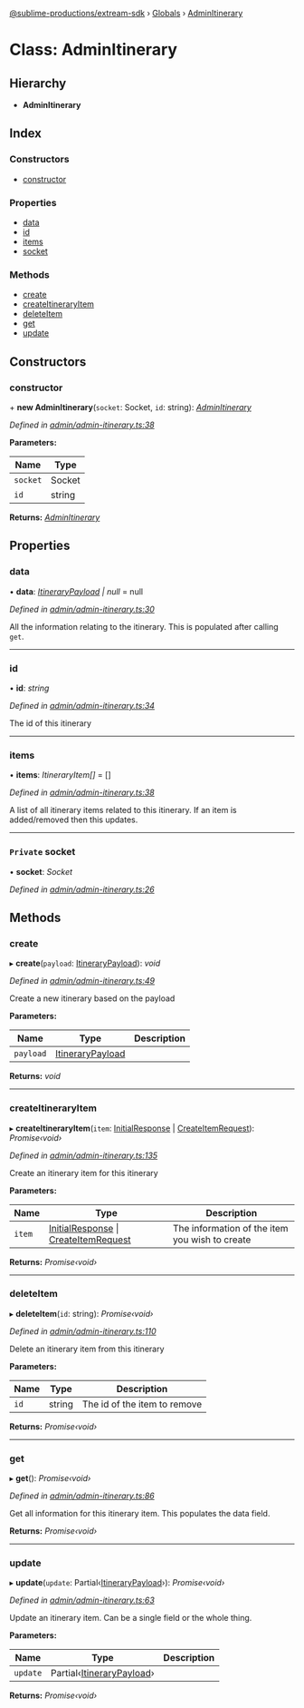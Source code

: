 [@sublime-productions/extream-sdk](../README.md) › [Globals](../globals.md) › [AdminItinerary](adminitinerary.md)

# Class: AdminItinerary

## Hierarchy

* **AdminItinerary**

## Index

### Constructors

* [constructor](adminitinerary.md#constructor)

### Properties

* [data](adminitinerary.md#data)
* [id](adminitinerary.md#id)
* [items](adminitinerary.md#items)
* [socket](adminitinerary.md#private-socket)

### Methods

* [create](adminitinerary.md#create)
* [createItineraryItem](adminitinerary.md#createitineraryitem)
* [deleteItem](adminitinerary.md#deleteitem)
* [get](adminitinerary.md#get)
* [update](adminitinerary.md#update)

## Constructors

###  constructor

\+ **new AdminItinerary**(`socket`: Socket, `id`: string): *[AdminItinerary](adminitinerary.md)*

*Defined in [admin/admin-itinerary.ts:38](https://github.com/Extream-SaaS/ex-sdk/blob/849839b/src/admin/admin-itinerary.ts#L38)*

**Parameters:**

Name | Type |
------ | ------ |
`socket` | Socket |
`id` | string |

**Returns:** *[AdminItinerary](adminitinerary.md)*

## Properties

###  data

• **data**: *[ItineraryPayload](../interfaces/itinerarypayload.md) | null* = null

*Defined in [admin/admin-itinerary.ts:30](https://github.com/Extream-SaaS/ex-sdk/blob/849839b/src/admin/admin-itinerary.ts#L30)*

All the information relating to the itinerary. This is populated after calling `get`.

___

###  id

• **id**: *string*

*Defined in [admin/admin-itinerary.ts:34](https://github.com/Extream-SaaS/ex-sdk/blob/849839b/src/admin/admin-itinerary.ts#L34)*

The id of this itinerary

___

###  items

• **items**: *ItineraryItem[]* = []

*Defined in [admin/admin-itinerary.ts:38](https://github.com/Extream-SaaS/ex-sdk/blob/849839b/src/admin/admin-itinerary.ts#L38)*

A list of all itinerary items related to this itinerary. If an item is added/removed then this updates.

___

### `Private` socket

• **socket**: *Socket*

*Defined in [admin/admin-itinerary.ts:26](https://github.com/Extream-SaaS/ex-sdk/blob/849839b/src/admin/admin-itinerary.ts#L26)*

## Methods

###  create

▸ **create**(`payload`: [ItineraryPayload](../interfaces/itinerarypayload.md)): *void*

*Defined in [admin/admin-itinerary.ts:49](https://github.com/Extream-SaaS/ex-sdk/blob/849839b/src/admin/admin-itinerary.ts#L49)*

Create a new itinerary based on the payload

**Parameters:**

Name | Type | Description |
------ | ------ | ------ |
`payload` | [ItineraryPayload](../interfaces/itinerarypayload.md) |   |

**Returns:** *void*

___

###  createItineraryItem

▸ **createItineraryItem**(`item`: [InitialResponse](../interfaces/initialresponse.md) | [CreateItemRequest](../globals.md#createitemrequest)): *Promise‹void›*

*Defined in [admin/admin-itinerary.ts:135](https://github.com/Extream-SaaS/ex-sdk/blob/849839b/src/admin/admin-itinerary.ts#L135)*

Create an itinerary item for this itinerary

**Parameters:**

Name | Type | Description |
------ | ------ | ------ |
`item` | [InitialResponse](../interfaces/initialresponse.md) &#124; [CreateItemRequest](../globals.md#createitemrequest) | The information of the item you wish to create  |

**Returns:** *Promise‹void›*

___

###  deleteItem

▸ **deleteItem**(`id`: string): *Promise‹void›*

*Defined in [admin/admin-itinerary.ts:110](https://github.com/Extream-SaaS/ex-sdk/blob/849839b/src/admin/admin-itinerary.ts#L110)*

Delete an itinerary item from this itinerary

**Parameters:**

Name | Type | Description |
------ | ------ | ------ |
`id` | string | The id of the item to remove  |

**Returns:** *Promise‹void›*

___

###  get

▸ **get**(): *Promise‹void›*

*Defined in [admin/admin-itinerary.ts:86](https://github.com/Extream-SaaS/ex-sdk/blob/849839b/src/admin/admin-itinerary.ts#L86)*

Get all information for this itinerary item. This populates the data field.

**Returns:** *Promise‹void›*

___

###  update

▸ **update**(`update`: Partial‹[ItineraryPayload](../interfaces/itinerarypayload.md)›): *Promise‹void›*

*Defined in [admin/admin-itinerary.ts:63](https://github.com/Extream-SaaS/ex-sdk/blob/849839b/src/admin/admin-itinerary.ts#L63)*

Update an itinerary item. Can be a single field or the whole thing.

**Parameters:**

Name | Type | Description |
------ | ------ | ------ |
`update` | Partial‹[ItineraryPayload](../interfaces/itinerarypayload.md)› |   |

**Returns:** *Promise‹void›*
